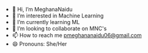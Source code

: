 - 👋 Hi, I’m MeghanaNaidu
- 👀 I’m interested in Machine Learning
- 🌱 I’m currently learning ML 
- 💞️ I’m looking to collaborate on MNC's
- 📫 How to reach me pmeghananaidu06@gmail.com
- 😄 Pronouns: She/Her


<!---
Meghana-naidu06/Meghana-naidu06 is a ✨ special ✨ repository because its `README.md` (this file) appears on your GitHub profile.
You can click the Preview link to take a look at your changes.
--->
